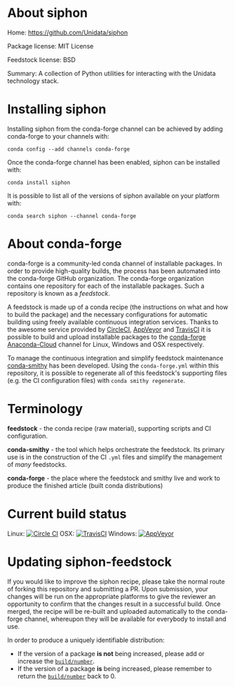 About siphon
============

Home: https://github.com/Unidata/siphon

Package license: MIT License

Feedstock license: BSD

Summary: A collection of Python utilities for interacting with the Unidata technology stack.



Installing siphon
=================

Installing siphon from the conda-forge channel can be achieved by adding conda-forge to your channels with:

```
conda config --add channels conda-forge
```

Once the conda-forge channel has been enabled, siphon can be installed with:

```
conda install siphon
```

It is possible to list all of the versions of siphon available on your platform with:

```
conda search siphon --channel conda-forge
```


About conda-forge
=================

conda-forge is a community-led conda channel of installable packages.
In order to provide high-quality builds, the process has been automated into the
conda-forge GitHub organization. The conda-forge organization contains one repository 
for each of the installable packages. Such a repository is known as a *feedstock*.

A feedstock is made up of a conda recipe (the instructions on what and how to build
the package) and the necessary configurations for automatic building using freely
available continuous integration services. Thanks to the awesome service provided by
[CircleCI](https://circleci.com/), [AppVeyor](http://www.appveyor.com/)
and [TravisCI](https://travis-ci.org/) it is possible to build and upload installable
packages to the [conda-forge](https://anaconda.org/conda-forge)
[Anaconda-Cloud](http://docs.anaconda.org/) channel for Linux, Windows and OSX respectively.

To manage the continuous integration and simplify feedstock maintenance
[conda-smithy](http://github.com/conda-forge/conda-smithy) has been developed.
Using the ``conda-forge.yml`` within this repository, it is possible to regenerate all of
this feedstock's supporting files (e.g. the CI configuration files) with ``conda smithy regenerate``.


Terminology
===========

**feedstock** - the conda recipe (raw material), supporting scripts and CI configuration.

**conda-smithy** - the tool which helps orchestrate the feedstock.
                   Its primary use is in the construction of the CI ``.yml`` files
                   and simplify the management of *many* feedstocks.

**conda-forge** - the place where the feedstock and smithy live and work to
                  produce the finished article (built conda distributions)

Current build status
====================
Linux: [![Circle CI](https://circleci.com/gh/conda-forge/siphon-feedstock.svg?style=svg)](https://circleci.com/gh/conda-forge/siphon-feedstock)
OSX: [![TravisCI](https://travis-ci.org/conda-forge/siphon-feedstock.svg?branch=master)](https://travis-ci.org/conda-forge/siphon-feedstock) 
Windows: [![AppVeyor](https://ci.appveyor.com/api/projects/status/github/conda-forge/siphon-feedstock?svg=True)](https://ci.appveyor.com/project/conda-forge/siphon-feedstock/branch/master)


Updating siphon-feedstock
=========================

If you would like to improve the siphon recipe, please take the normal
route of forking this repository and submitting a PR. Upon submission, your changes will
be run on the appropriate platforms to give the reviewer an opportunity to confirm that the
changes result in a successful build. Once merged, the recipe will be re-built and uploaded
automatically to the conda-forge channel, whereupon they will be available for everybody to
install and use.

In order to produce a uniquely identifiable distribution:
 * If the version of a package **is not** being increased, please add or increase
   the [``build/number``](http://conda.pydata.org/docs/building/meta-yaml.html#build-number-and-string). 
 * If the version of a package **is** being increased, please remember to return
   the [``build/number``](http://conda.pydata.org/docs/building/meta-yaml.html#build-number-and-string)
   back to 0.
